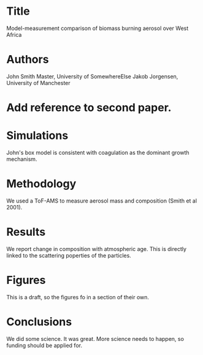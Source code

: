 # Title
Model-measurement comparison of biomass burning aerosol over West Africa

# Authors
John Smith Master, University of SomewhereElse
Jakob Jorgensen, University of Manchester

# Add reference to second paper.

# Simulations
John's box model is consistent with coagulation as the dominant growth mechanism.

# Methodology
We used a ToF-AMS to measure aerosol mass and composition (Smith et al 2001).

# Results
We report change in composition with atmospheric age. This is directly linked to the scattering poperties of the particles.

# Figures
This is a draft, so the figures fo in a section of their own.

# Conclusions
We did some science. It was great. More science needs to happen, so funding should be applied for.